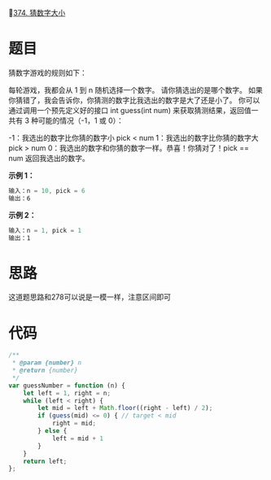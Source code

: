 🔗[374. 猜数字大小](https://leetcode-cn.com/problems/guess-number-higher-or-lower/)

# 题目

猜数字游戏的规则如下：

每轮游戏，我都会从 1 到 n 随机选择一个数字。 请你猜选出的是哪个数字。
如果你猜错了，我会告诉你，你猜测的数字比我选出的数字是大了还是小了。
你可以通过调用一个预先定义好的接口 int guess(int num) 来获取猜测结果，返回值一共有 3 种可能的情况（-1，1 或 0）：

-1：我选出的数字比你猜的数字小 pick < num
1：我选出的数字比你猜的数字大 pick > num
0：我选出的数字和你猜的数字一样。恭喜！你猜对了！pick == num
返回我选出的数字。

**示例 1：**

```JavaScript
输入：n = 10, pick = 6
输出：6
```

**示例 2：**

```JavaScript
输入：n = 1, pick = 1
输出：1
```

# 思路

这道题思路和278可以说是一模一样，注意区间即可

# 代码

```JavaScript
/**
 * @param {number} n
 * @return {number}
 */
var guessNumber = function (n) {
    let left = 1, right = n;
    while (left < right) {
        let mid = left + Math.floor((right - left) / 2);
        if (guess(mid) <= 0) { // target < mid
            right = mid;
        } else {
            left = mid + 1
        }
    }
    return left;
};
```

